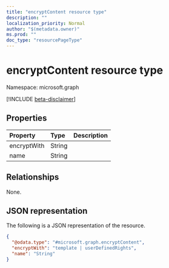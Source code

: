 ```yaml
---
title: "encryptContent resource type"
description: ""
localization_priority: Normal
author: "$(metadata.owner)"
ms.prod: ""
doc_type: "resourcePageType"
---
```


# encryptContent resource type

Namespace: microsoft.graph

[!INCLUDE [beta-disclaimer](../../includes/beta-disclaimer.md)]

## Properties

| Property    | Type   | Description |
| :---------- | :----- | :---------- |
| encryptWith | String |             |
| name        | String |             |

## Relationships

None.

## JSON representation

The following is a JSON representation of the resource.

<!-- {
  "blockType": "resource",
  "@odata.type": "microsoft.graph.encryptContent",
}
-->

```json
{
  "@odata.type": "#microsoft.graph.encryptContent",
  "encryptWith": "template | userDefinedRights",
  "name": "String"
}
```
